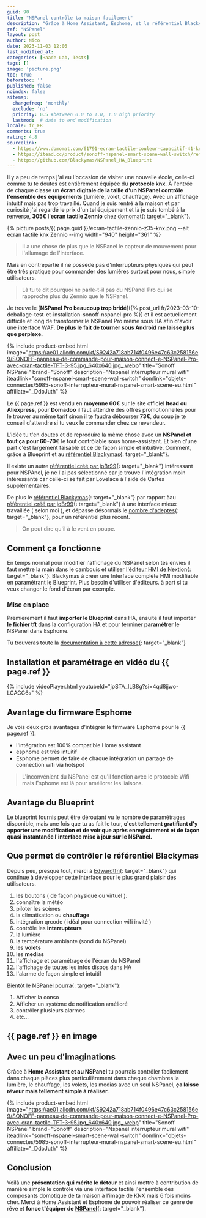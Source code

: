 ```yaml
---
guid: 90
title: "NSPanel contrôle ta maison facilement"
description: "Grâce à Home Assistant, Esphome, et le référentiel Blackymas, paramètre et contrôle facilement le Sonoff NSPanel à moindre coût. Rend chaque pièce intuitive et supprime les télécommandes."
ref: "NSPanel"
layout: post
author: Nico
date: 2023-11-03 12:06
last_modified_at: 
categories: [Haade-Lab, Tests]
tags: []
image: 'picture.png'
toc: true
beforetoc: ''
published: false
noindex: false
sitemap:
  changefreq: 'monthly'
  exclude: 'no'
  priority: 0.5 #between 0.0 to 1.0, 1.0 high priority
  lastmod:  # date to end modification
locale: fr_FR
comments: true
rating: 4.8 
sourcelink:
  - https://www.domomat.com/61791-ecran-tactile-couleur-capacitif-41-knx-zennio-zviz40a-anthracite-zennio-zviz40a.html?gclid=Cj0KCQjwtJKqBhCaARIsAN_yS_mEVUwHizDLA_kXxlf58Zk8PHiNM5nSBS2ysSF5w1TpziFhP8NkSwEaAt5yEALw_wcB
  - https://itead.cc/product/sonoff-nspanel-smart-scene-wall-switch/ref/122/
  - https://github.com/Blackymas/NSPanel_HA_Blueprint
---
```


Il y a peu de temps j'ai eu l'occasion de visiter une nouvelle école, celle-ci comme tu te doutes est entièrement équipée du **protocole knx**. À l'entrée de chaque classe un **écran digitale de la taille d'un NSPanel contrôle l'ensemble des équipements** (lumière, volet, chauffage). Avec un affichage intuitif mais pas trop travaillé. Quand je suis rentré à la maison et par curiosité j'ai regardé le prix d'un tel équipement et là je suis tombé à la renverse, **305€ l'ecran tactile Zennio** chez [domomat](https://www.domomat.com/61791-ecran-tactile-couleur-capacitif-41-knx-zennio-zviz40a-anthracite-zennio-zviz40a.html?gclid=Cj0KCQjwtJKqBhCaARIsAN_yS_mysoxT-9LObWx5DgIv0aWkKWDYBfmzagr4HXdLGoKIgpc10omSnYIaAot4EALw_wcB){: target="_blank"}. 

{% picture posts/{{ page.guid }}/ecran-tactile-zennio-z35-knx.png --alt ecran tactile knx Zennio --img width="940" height="361" %}

> Il a une chose de plus que le NSPanel le capteur de mouvement pour l'allumage de l'interface.

Mais en contrepartie il ne possède pas d'interrupteurs physiques qui peut être très pratique pour commander des lumières surtout pour nous, simple utilisateurs.

> Là tu te dit pourquoi ne parle-t-il pas du NSPanel Pro qui se rapproche plus du Zennio que le NSPanel.

Je trouve le [**NSPanel Pro beaucoup trop bridé**]({% post_url fr/2023-03-10-deballage-test-et-installation-sonoff-nspanel-pro %}) et il est actuellement difficile et long de transformer le NSPanel Pro même sous HA afin d'avoir une interface WAF. **De plus le fait de tourner sous Android me laisse plus que perplexe.**

{% include product-embed.html image="https://ae01.alicdn.com/kf/S9242a718ab714f0496e47c63c258156e9/SONOFF-panneau-de-commande-pour-maison-connect-e-NSPanel-Pro-avec-cran-tactile-TFT-3-95.jpg_640x640.jpg_.webp" title="Sonoff NSPanel" brand="Sonoff" description="Nspanel interrupteur mural wifi" iteadlink="sonoff-nspanel-smart-scene-wall-switch" domlink="objets-connectes/5985-sonoff-interrupteur-mural-nspanel-smart-scene-eu.html" affiliate="_DdoJuth" %}

Le {{ page.ref }} est vendu en **moyenne 60€** sur le site officiel **Itead ou Aliexpress**, pour **Domadoo** il faut attendre des offres promotionnelles pour le trouver au même tarif sinon il te faudra débourser **73€**, du coup je te conseil d'attendre si tu veux le commander chez ce revendeur.

L'idée tu t'en doutes et de reproduire la même chose avec un **NSPanel et tout ça pour 60-70€** le tout contrôlable sous home-assistant. Et bien d'une part c'est largement faisable et ce de façon simple et intuitive. Comment, grâce à Blueprint et au [référentiel Blackymas](https://github.com/Blackymas/NSPanel_HA_Blueprint){: target="_blank"}.

Il existe un autre [référentiel créé par joBr99](https://github.com/joBr99/nspanel-lovelace-ui){: target="_blank"} intéressant pour NSPAnel, je ne l'ai pas sélectionné car je trouve l'intégration moin intéressante car celle-ci se fait par Lovelace à l'aide de Cartes supplémentaires.

De plus le [référentiel Blackymas](https://github.com/Blackymas/NSPanel_HA_Blueprint){: target="_blank"} par rapport àau [référentiel créé par joBr99](https://github.com/joBr99/nspanel-lovelace-ui){: target="_blank"} à une interface mieux travaillée ( selon moi ), et dépasse désormais le [nombre d'adeptes](https://github.com/Blackymas/NSPanel_HA_Blueprint/stargazers){: target="_blank"}, pour un référentiel plus récent.
> On peut dire qu'il à le vent en poupe.

## Comment ça fonctionne

En temps normal pour modifier l'affichage du NSPanel selon tes envies il faut mettre la main dans le cambouis et utiliser [l'éditeur HMI de Nextion](https://nextion.tech/nextion-editor/#_section2){: target="_blank"}. Blackymas à créer une Interface complète HMI modifiable en paramétrant le Blueprint. Plus besoin d'utiliser d'éditeurs. à part si tu veux changer le fond d'écran par exemple.

### Mise en place

Premièrement il faut **importer le Blueprint** dans HA, ensuite il faut importer **le fichier tft** dans la configuration HA et pour terminer **paramétrer** le NSPanel dans Esphome.

Tu trouveras toute la [documentation à cette adresse](https://github.com/Blackymas/NSPanel_HA_Blueprint/wiki/(EN)-First-Steps---Installation-and-Setup){: target="_blank"}

## Installation et paramétrage en vidéo du {{ page.ref }}

{% include videoPlayer.html youtubeId="jpSTA_ILB8g?si=4qd8jjwo-LGACG6s" %}

## Avantage du firmware Esphome

Je vois deux gros avantages d'intégrer le firmware Esphome pour le {{ page.ref }}:
- l'intégration est 100% compatible Home assistant
- esphome est très intuitif
- Esphome permet de faire de chaque intégration un partage de connection wifi via hotspot

> L'inconvénient du NSPanel est qu'il fonction avec le protocole Wifi mais Esphome est là pour améliorer les liaisons.

## Avantage du Blueprint

Le blueprint fournis peut être déroutant vu le nombre de paramétrages disponible, mais une fois que tu as fait le tour, **c'est tellement gratifiant d'y apporter une modification et de voir que après enregistrement et de façon quasi instantanée l'interface mise à jour sur le NSPanel.**

## Que permet de contrôler le référentiel Blackymas

Depuis peu, presque tout, merci à [Edwardtfn](https://github.com/Blackymas/NSPanel_HA_Blueprint/commits?author=edwardtfn){: target="_blank"} qui continue à développer cette interface pour le plus grand plaisir des utilisateurs.

1. les boutons ( de façon physique ou virtuel ).
2. connaître la météo
3. piloter les scènes
4. la climatisation ou **chauffage**
5. intégration qrcode ( idéal pour connection wifi invité )
6. contrôle les **interrupteurs**
7. la lumière
8. la température ambiante (sond du NSPanel)
9. les **volets**
10. les **medias**
11. l'affichage et paramétrage de l'écran du NSPanel
12. l'affichage de toutes les infos dispos dans HA
13. l'alarme de façon simple et intuitif

Bientôt le [NSPanel pourra](https://github.com/Blackymas/NSPanel_HA_Blueprint/issues?q=is%3Aopen+is%3Aissue+label%3Aroadmap){: target="_blank"}:

1. Afficher la conso
2. Afficher un système de notification amélioré
3. contrôler plusieurs alarmes
4. etc...

## {{ page.ref }} en image

## Avec un peu d'imaginations

Grâce à **Home Assistant et au NSPanel** tu pourrais contrôler facilement dans chaque pièces plus particulièrement dans chaque chambres la lumière, le chauffage, les volets, les medias avec un seul NSPanel, **ça laisse rêveur mais tellement simple à réaliser.**

{% include product-embed.html image="https://ae01.alicdn.com/kf/S9242a718ab714f0496e47c63c258156e9/SONOFF-panneau-de-commande-pour-maison-connect-e-NSPanel-Pro-avec-cran-tactile-TFT-3-95.jpg_640x640.jpg_.webp" title="Sonoff NSPanel" brand="Sonoff" description="Nspanel interrupteur mural wifi" iteadlink="sonoff-nspanel-smart-scene-wall-switch" domlink="objets-connectes/5985-sonoff-interrupteur-mural-nspanel-smart-scene-eu.html" affiliate="_DdoJuth" %}

## Conclusion

Voilà une **présentation qui mérite le détour** et ainsi mettre à contribution de manière simple le contrôle via une interface tactile l'ensemble des composants domotique de ta maison à l'image de KNX mais 6 fois moins cher. Merci à Home Assistant et Esphome de pouvoir réaliser ce genre de rêve et **fonce t'équiper de** [**NSPanel**](https://www.domadoo.fr/fr/objets-connectes/5985-sonoff-interrupteur-mural-nspanel-smart-scene-eu.html?domid=39){: target="_blank"}.
